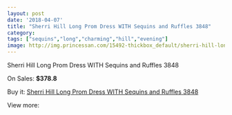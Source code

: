 ```yaml
---
layout: post
date: '2018-04-07'
title: "Sherri Hill Long Prom Dress WITH Sequins and Ruffles 3848"
category: 
tags: ["sequins","long","charming","hill","evening"]
image: http://img.princessan.com/15492-thickbox_default/sherri-hill-long-prom-dress-with-sequins-and-ruffles-3848.jpg
---
```

Sherri Hill Long Prom Dress WITH Sequins and Ruffles 3848

On Sales: **$378.8**
<a href="https://www.princessan.com/en/7219-sherri-hill-long-prom-dress-with-sequins-and-ruffles-3848.html"><amp-img layout="responsive" width="600" height="600" src="//img.princessan.com/15492-thickbox_default/sherri-hill-long-prom-dress-with-sequins-and-ruffles-3848.jpg" alt="Sherri Hill Long Prom Dress WITH Sequins and Ruffles 3848 0" /></a>

Buy it: [Sherri Hill Long Prom Dress WITH Sequins and Ruffles 3848](https://www.princessan.com/en/7219-sherri-hill-long-prom-dress-with-sequins-and-ruffles-3848.html "Sherri Hill Long Prom Dress WITH Sequins and Ruffles 3848")

View more: [](https://www.princessan.com/en/- "")